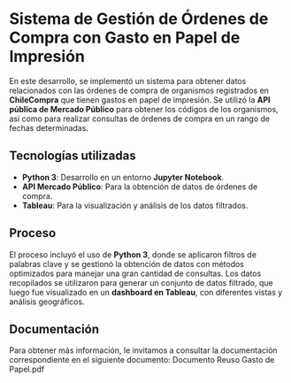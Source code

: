 # Sistema de Gestión de Órdenes de Compra con Gasto en Papel de Impresión

En este desarrollo, se implementó un sistema para obtener datos relacionados con las órdenes de compra de organismos registrados en **ChileCompra** que tienen gastos en papel de impresión. Se utilizó la **API pública de Mercado Público** para obtener los códigos de los organismos, así como para realizar consultas de órdenes de compra en un rango de fechas determinadas.

## Tecnologías utilizadas

- **Python 3**: Desarrollo en un entorno **Jupyter Notebook**.
- **API Mercado Público**: Para la obtención de datos de órdenes de compra.
- **Tableau**: Para la visualización y análisis de los datos filtrados.

## Proceso

El proceso incluyó el uso de **Python 3**, donde se aplicaron filtros de palabras clave y se gestionó la obtención de datos con métodos optimizados para manejar una gran cantidad de consultas. Los datos recopilados se utilizaron para generar un conjunto de datos filtrado, que luego fue visualizado en un **dashboard en Tableau**, con diferentes vistas y análisis geográficos.

## Documentación

Para obtener más información, le invitamos a consultar la documentación correspondiente en el siguiente documento: Documento Reuso Gasto de Papel.pdf
